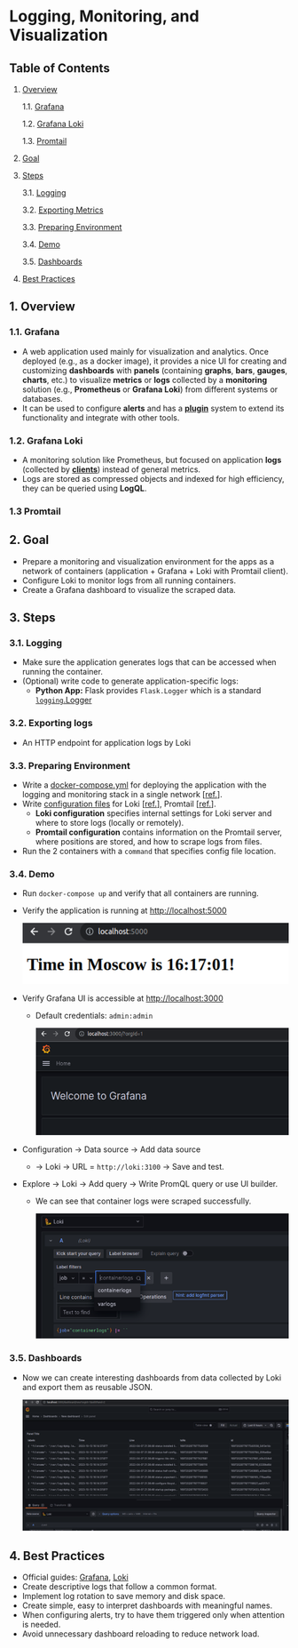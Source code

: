 # Logging, Monitoring, and Visualization

## Table of Contents

1. [Overview](#1-Overview)

   1.1. [Grafana](#11-Grafana)

   1.2. [Grafana Loki](#12-Grafana-Loki)

   1.3. [Promtail](#13-Promtail)

2. [Goal](#2-Goal)

3. [Steps](#3-Steps)

   3.1. [Logging](#31-Logging)

   3.2. [Exporting Metrics](#32-Exporting-Metrics)

   3.3. [Preparing Environment](#33-Preparing-Environment)

   3.4. [Demo](#34-Demo)

   3.5. [Dashboards](#35-Dashboards)

4. [Best Practices](#4-Best-Practices)

## 1. Overview

### 1.1. Grafana

- A web application used mainly for visualization and analytics. Once deployed (e.g., as a docker image), it provides a nice UI for creating and customizing **dashboards** with **panels** (containing **graphs**, **bars**, **gauges**, **charts**, etc.) to visualize **metrics** or **logs** collected by a **monitoring** solution (e.g., **Prometheus** or **Grafana Loki**) from different systems or databases.
- It can be used to configure **alerts** and has a **[plugin](https://grafana.com/grafana/plugins/)** system to extend its functionality and integrate with other tools.

### 1.2. Grafana Loki

- A monitoring solution like Prometheus, but focused on application **logs** (collected by **[clients](https://grafana.com/docs/loki/latest/clients/)**) instead of general metrics.
- Logs are stored as compressed objects and indexed for high efficiency, they can be queried using **LogQL**.

### 1.3 Promtail

## 2. Goal

- Prepare a monitoring and visualization environment for the apps as a network of containers (application + Grafana + Loki with Promtail client).
- Configure Loki to monitor logs from all running containers.
- Create a Grafana dashboard to visualize the scraped data.

## 3. Steps

### 3.1. Logging

- Make sure the application generates logs that can be accessed when running the container.
- (Optional) write code to generate application-specific logs:
  - **Python App:** Flask provides `Flask.Logger` which is a standard [`logging`.Logger](https://docs.python.org/3/library/logging.html#logging.Logger)

### 3.2. Exporting logs

- An HTTP endpoint for application logs by Loki

### 3.3. Preparing Environment

- Write a [docker-compose.yml](../monitoring/docker-compose.yaml) for deploying the application with the logging and monitoring stack in a single network [[ref.](https://github.com/grafana/loki/blob/main/production/docker-compose.yaml)].
- Write [configuration files](../monitoring/config) for Loki [[ref.](https://grafana.com/docs/loki/latest/configuration/examples/)], Promtail [[ref.](https://grafana.com/docs/loki/latest/clients/promtail/configuration/)].
  - **Loki configuration** specifies internal settings for Loki server and where to store logs (locally or remotely).
  - **Promtail configuration** contains information on the Promtail server, where positions are stored, and how to scrape logs from files.
- Run the 2 containers with a `command` that specifies config file location.

### 3.4. Demo

- Run `docker-compose up` and verify that all containers are running.

- Verify the application is running at <http://localhost:5000>

  ![app_port](./images/app_port.png)

- Verify Grafana UI is accessible at <http://localhost:3000>

  - Default credentials: `admin:admin`

    ![grafana_port](./images/grafana_port.png)

- Configuration &rarr; Data source &rarr; Add data source

  - &rarr; Loki &rarr; URL = `http://loki:3100` &rarr; Save and test.

- Explore &rarr; Loki &rarr; Add query &rarr; Write PromQL query or use UI builder.

  - We can see that container logs were scraped successfully.

    ![containerlogs](./images/containerlogs.png)

    


### 3.5. Dashboards

- Now we can create interesting dashboards from data collected by Loki and export them as reusable JSON.

  ![monitoring-4](./images/monitoring-4.png)

  

## 4. Best Practices

- Official guides: [Grafana](https://grafana.com/docs/grafana/latest/best-practices/), [Loki](https://grafana.com/docs/loki/latest/best-practices/)
- Create descriptive logs that follow a common format.
- Implement log rotation to save memory and disk space.
- Create simple, easy to interpret dashboards with meaningful names.
- When configuring alerts, try to have them triggered only when attention is needed.
- Avoid unnecessary dashboard reloading to reduce network load.
